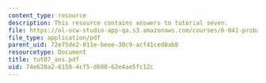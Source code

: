 ```yaml
---
content_type: resource
description: This resource contains answers to tutorial seven.
file: https://ol-ocw-studio-app-qa.s3.amazonaws.com/courses/6-041-probabilistic-systems-analysis-and-applied-probability-spring-2006/74e620a261584cf5d60862e4ae5fc12c_tut07_ans.pdf
file_type: application/pdf
parent_uid: 72e75de2-011e-beee-30c9-acf41ced8ab8
resourcetype: Document
title: tut07_ans.pdf
uid: 74e620a2-6158-4cf5-d608-62e4ae5fc12c
---
```

